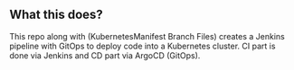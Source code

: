 ## What this does?
This repo along with (KubernetesManifest Branch Files) creates a Jenkins pipeline with GitOps to deploy code into a Kubernetes cluster. CI part is done via Jenkins and CD part via ArgoCD (GitOps).
